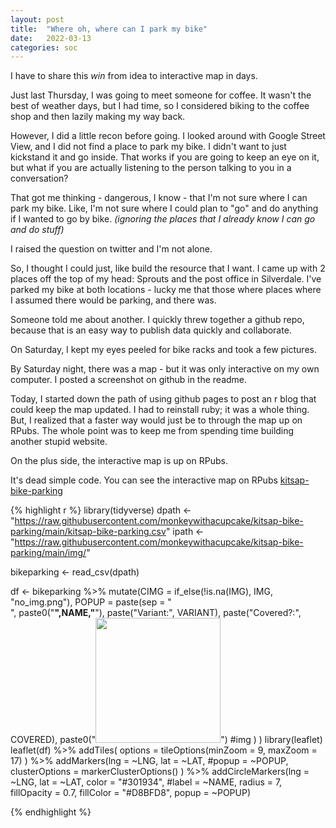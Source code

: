 ```yaml
---
layout: post
title:  "Where oh, where can I park my bike"
date:   2022-03-13
categories: soc
---
```


I have to share this *win* from idea to interactive map in days.

Just last Thursday, I was going to meet someone for coffee. It wasn't the best of weather days, but I had time, so I considered biking to the coffee shop and then lazily making my way back. 

However, I did a little recon before going. I looked around with Google Street View, and I did not find a place to park my bike. I didn't want to just kickstand it and go inside. That works if you are going to keep an eye on it, but what if you are actually listening to the person talking to you in a conversation? 

That got me thinking - dangerous, I know - that I'm not sure where I can park my bike. Like, I'm not sure where I could plan to "go" and do anything if I wanted to go by bike. _(ignoring the places that I already know I can go and do stuff)_

I raised the question on twitter and I'm not alone. 

So, I thought I could just, like build the resource that I want. I came up with 2 places off the top of my head: Sprouts and the post office in Silverdale. I've parked my bike at both locations - lucky me that those where places where I assumed there would be parking, and there was. 

Someone told me about another. I quickly threw together a github repo, because that is an easy way to publish data quickly and collaborate. 

On Saturday, I kept my eyes peeled for bike racks and took a few pictures. 

By Saturday night, there was a map - but it was only interactive on my own computer. I posted a screenshot on github in the readme. 

Today, I started down the path of using github pages to post an r blog that could keep the map updated. I had to reinstall ruby; it was a whole thing. But, I realized that a faster way would just be to through the map up on RPubs. The whole point was to keep me from spending time building another stupid website. 

On the plus side, the interactive map is up on RPubs. 

It's dead simple code. You can see the interactive map on RPubs [kitsap-bike-parking](https://rpubs.com/monkeywithacupcake/kitsap-bike-parking)

{% highlight r %}
library(tidyverse)
dpath <- "https://raw.githubusercontent.com/monkeywithacupcake/kitsap-bike-parking/main/kitsap-bike-parking.csv"
ipath <- "https://raw.githubusercontent.com/monkeywithacupcake/kitsap-bike-parking/main/img/"

bikeparking <- read_csv(dpath)

df <- bikeparking %>%
  mutate(CIMG = if_else(!is.na(IMG), IMG, "no_img.png"),
         POPUP  = paste(sep = "<br/>", 
                        paste0("<b>",NAME,"</b>"),
                        paste("Variant:", VARIANT),
                        paste("Covered?:", COVERED),
                        paste0("<img src = '", ipath, CIMG, "' width = 200>") #img
                        )
         )
library(leaflet)
leaflet(df) %>% addTiles(
  options = tileOptions(minZoom = 9, maxZoom = 17)
) %>%
  addMarkers(lng = ~LNG, lat = ~LAT, 
             #popup = ~POPUP,
             clusterOptions = markerClusterOptions()
             ) %>%
  addCircleMarkers(lng = ~LNG, lat = ~LAT, color = "#301934",
                   #label = ~NAME, 
                   radius = 7,  fillOpacity = 0.7, fillColor = "#D8BFD8",
                   popup = ~POPUP) 

{% endhighlight %}